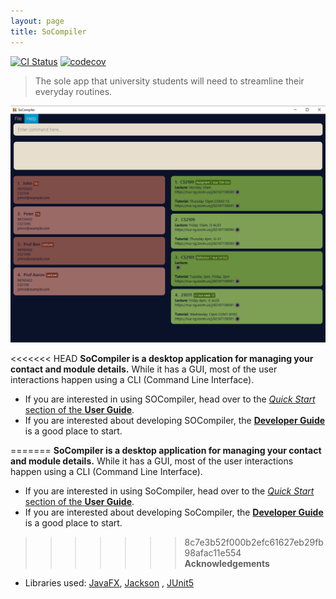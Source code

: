 ```yaml
---
layout: page
title: SoCompiler
---
```


[![CI Status](https://github.com/se-edu/addressbook-level3/workflows/Java%20CI/badge.svg)](https://github.com/AY2223S1-CS2103T-W12-1/tp/actions)
[![codecov](https://codecov.io/gh/AY2223S1-CS2103T-W12-1/tp/branch/master/graph/badge.svg?token=5KEF39JO86)](https://codecov.io/gh/AY2223S1-CS2103T-W12-1/tp)

> The sole app that university students will need to streamline their everyday routines.

![Ui](images/Ui.png)

<<<<<<< HEAD
**SoCompiler is a desktop application for managing your contact and module details.** While it has a GUI, most of the user interactions happen using a CLI (Command Line Interface).

* If you are interested in using SOCompiler, head over to the [_Quick Start_ section of the **User Guide**](UserGuide.html#quick-start).
* If you are interested about developing SOCompiler, the [**Developer Guide**](DeveloperGuide.html) is a good place to start.

=======
**SoCompiler is a desktop application for managing your contact and module details.** While it has a GUI, most of the
user interactions happen using a CLI (Command Line Interface).

* If you are interested in using SoCompiler, head over to the [_Quick Start_ section of the **User
  Guide**](UserGuide.html#quick-start).
* If you are interested about developing SoCompiler, the [**Developer Guide**](DeveloperGuide.html) is a good place to
  start.

>>>>>>> 8c7e3b52f000b2efc61627eb29fb98afac11e554
**Acknowledgements**

* Libraries used: [JavaFX](https://openjfx.io/), [Jackson](https://github.com/FasterXML/jackson)
  , [JUnit5](https://github.com/junit-team/junit5)
